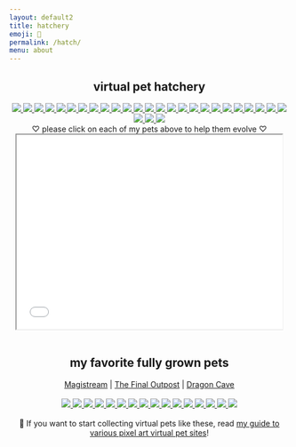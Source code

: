 ```yaml
---
layout: default2
title: hatchery
emoji: 🐣
permalink: /hatch/
menu: about
---
```

<center>
    <h2>virtual pet hatchery</h2>
    <div class="hatchery">
        <a target="other" href="http://magistream.com/creature/14219118#page-body">
            <img src="http://magistream.com/img/14219118.gif"/>
        </a>
        <a target="other" href="http://magistream.com/creature/14217393#page-body">
            <img src="http://magistream.com/img/14217393.gif"/>
        </a>
        <a target="other" href="http://magistream.com/creature/14219156#page-body">
            <img src="http://magistream.com/img/14219156.gif"/>
        </a>
        <a target="other" href="http://magistream.com/creature/14219155#page-body">
            <img src="http://magistream.com/img/14219155.gif"/>
        </a>
        <a target="other" href="http://magistream.com/creature/14218510#page-body">
            <img src="http://magistream.com/img/14218510.gif"/>
        </a>
        <a target="other" href="http://magistream.com/creature/14216991#page-body">
            <img src="http://magistream.com/img/14216991.gif"/>
        </a>
        <a target="other" href='https://finaloutpost.net/view/2VaPo#main'>
            <img src='https://finaloutpost.net/s/2VaPo.png'>
        </a>
        <a target="other" href='https://finaloutpost.net/view/6XO96#main'>
            <img src='https://finaloutpost.net/s/6XO96.png'>
        </a>
        <a target="other" href='https://finaloutpost.net/view/DdEX6#main'>
            <img src='https://finaloutpost.net/s/DdEX6.png'>
        </a>
        <a target="other" href='https://finaloutpost.net/view/KqFJO#main'>
            <img src='https://finaloutpost.net/s/KqFJO.png'>
        </a>
        <a target="other" href='https://finaloutpost.net/view/20wUR#main'>
            <img src='https://finaloutpost.net/s/20wUR.png'>
        </a>
        <a target="other" href='https://finaloutpost.net/view/FJAeO#main'>
            <img src='https://finaloutpost.net/s/FJAeO.png'>
        </a>
        <a target="other" href='https://finaloutpost.net/view/9Xx2k#main'>
            <img src='https://finaloutpost.net/s/9Xx2k.png'>
        </a>
        <a target="other" href='https://finaloutpost.net/view/zO2w7#main'>
            <img src='https://finaloutpost.net/s/zO2w7.png'>
        </a>
        <a target="other" href='https://finaloutpost.net/view/Lu3wq#main'>
            <img src='https://finaloutpost.net/s/Lu3wq.png'>
        </a>
        <a target="other" href='https://finaloutpost.net/view/zF36f#main'>
            <img src='https://finaloutpost.net/s/zF36f.png'>
        </a>
        <a target="other" href='https://finaloutpost.net/view/qJJQd#main'>
            <img src='https://finaloutpost.net/s/qJJQd.png'>
        </a>
        <a target="other" href="https://dragcave.net/view/51OQh#middle">
            <img src="https://dragcave.net/image/51OQh.gif" style="border-width:0"/>
        </a>
        <a target="other" href="https://dragcave.net/view/mMntk#middle">
            <img src="https://dragcave.net/image/mMntk.gif" style="border-width:0"/>
        </a>
        <a target="other" href="https://dragcave.net/view/6bxvV#middle">
            <img src="https://dragcave.net/image/6bxvV.gif" style="border-width:0"/>
        </a>
        <a target="other" href="https://dragcave.net/view/kNc2v#middle">
            <img src="https://dragcave.net/image/kNc2v.gif" style="border-width:0"/>
        </a>
        <a target="other" href="https://dragcave.net/view/B4CbL#middle">
            <img src="https://dragcave.net/image/B4CbL.gif" style="border-width:0"/>
        </a>
        <a target="other" href="https://dragcave.net/view/DniQU#middle">
            <img src="https://dragcave.net/image/DniQU.gif" style="border-width:0"/>
        </a>
        <a target="other" href="https://dragcave.net/view/sF8WK#middle">
            <img src="https://dragcave.net/image/sF8WK.gif" style="border-width:0"/>
        </a>
        <a target="other" href="https://dragcave.net/view/RP4qL#middle">
            <img src="https://dragcave.net/image/RP4qL.gif" style="border-width:0"/>
        </a>
        <a target="other" href="https://dragcave.net/view/Q6NMw#middle">
            <img src="https://dragcave.net/image/Q6NMw.gif" style="border-width:0"/>
        </a>
        <a target="other" href="https://dragcave.net/view/LU4Cc#middle">
            <img src="https://dragcave.net/image/LU4Cc.gif" style="border-width:0"/>
        </a>
        <a target="other" href="https://dragcave.net/view/fAbTA#middle">
            <img src="https://dragcave.net/image/fAbTA.gif" style="border-width:0"/>
        </a>
        <div class="hatchery-status">
            ♡ please click on each of my pets above to help them evolve ♡
        </div>
        <iframe src="/hatchable.txt" name="other" width="95%" height="350px"></iframe>
    </div>
    <script>
        let isIframeLoadSet = false;
        document.querySelectorAll('a[target="other"]').forEach(el => {
            el.onclick = () => {
                document.querySelector('.hatchery-status').innerText = "loading...";
                if (!isIframeLoadSet) {
                    isIframeLoadSet = true;
                    document.getElementsByName("other")[0].onload = () => {
                        document.querySelector('.hatchery-status').innerText = "thank you!";
                    }
                }
            };
        });
    </script>
    <br>
    <h2>my favorite fully grown pets</h2>
    <a target="_blank" href="https://magistream.com/user/lostletters/Completed">Magistream</a> | 
    <a target="_blank" href="https://finaloutpost.net/visit/lostletters/37592">The Final Outpost</a> | 
    <a target="_blank" href="https://dragcave.net/user/lostletters">Dragon Cave</a>
    <br>
    <br>
        <a target="other" href="https://dragcave.net/view/5r7s2">
            <img src="https://dragcave.net/image/5r7s2.gif" style="border-width:0"/>
        </a>
        <a target="other" href="https://dragcave.net/view/5bqHp">
            <img src="https://dragcave.net/image/5bqHp.gif" style="border-width:0"/>
        </a>
        <a target="other" href="https://dragcave.net/view/PCf1e">
            <img src="https://dragcave.net/image/PCf1e.gif" style="border-width:0"/>
        </a>
        <a target="other" href="https://dragcave.net/view/OVsMx#middle">
            <img src="https://dragcave.net/image/OVsMx.gif" style="border-width:0"/>
        </a>
        <a target="other" href="https://dragcave.net/view/yLmgd#middle">
            <img src="https://dragcave.net/image/yLmgd.gif" style="border-width:0"/>
        </a>
        <a target="other" href="https://dragcave.net/view/aZAqo#middle">
            <img src="https://dragcave.net/image/aZAqo.gif" style="border-width:0"/>
        </a>
        <a target="other" href="https://dragcave.net/view/spPTJ#middle">
            <img src="https://dragcave.net/image/spPTJ.gif" style="border-width:0"/>
        </a>
        <a target="other" href='https://finaloutpost.net/view/ohzHb#main'>
            <img src='https://finaloutpost.net/s/ohzHb1.png'>
        </a>
        <a target="other" href="http://magistream.com/creature/14201225#page-body">
            <img src="http://magistream.com/img/14201225.gif"/>
        </a>
        <a target="other" href="http://magistream.com/creature/14211781">
            <img src="http://magistream.com/img/14211781.gif"/>
        </a>
        <a target="other" href="http://magistream.com/creature/14213565">
            <img src="http://magistream.com/img/14213565.gif"/>
        </a>
        <a target="other" href='https://finaloutpost.net/view/6tZ5z#main'>
         <img src='https://finaloutpost.net/s/6tZ5z3.png'>
        </a>
        <a target="other" href="http://magistream.com/creature/14199388#page-body">
            <img src="http://magistream.com/img/14199388.gif"/>
        </a>
        <a target="other" href="http://magistream.com/creature/14202717#page-body">
            <img src="http://magistream.com/img/14202717.gif"/>
        </a>
        <a target="other" href="http://magistream.com/creature/14203656#page-body">
            <img src="http://magistream.com/img/14203656.gif"/>
        </a>
        <a target="other" href="http://magistream.com/creature/14215377#page-body">
            <img src="http://magistream.com/img/14215377.gif"/>
        </a>
    <br>
    <br>
    📝 If you want to start collecting virtual pets like these, read <a href="/2022/11/25/virtual-pets.html">my guide to various pixel art virtual pet sites</a>!
</center>